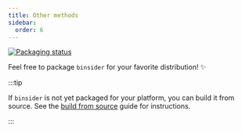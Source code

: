 ```yaml
---
title: Other methods
sidebar:
  order: 6
---
```


[![Packaging status](https://repology.org/badge/vertical-allrepos/binsider.svg)](https://repology.org/project/binsider/versions)

Feel free to package `binsider` for your favorite distribution! ✨

:::tip

If `binsider` is not yet packaged for your platform, you can build it from source. See the [build from source](/installation/build-from-source) guide for instructions.

:::
